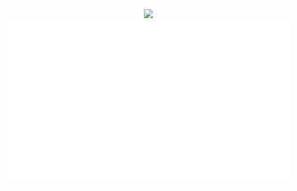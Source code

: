 <!-- <table>
  <tr>
    <td>
      <img src="https://github-readme-stats.vercel.app/api/?username=Lani-Skyy&show_icons=true&title_color=fff&text_color=9f9f9f&bg_color=00000000&icon_color=cea5fb&count_private=true&border_radius=5&border_color=848c8c"/>
    </td>
    <td>
        <img src="https://raw.githubusercontent.com/Lani-Skyy/github-stats/master/generated/languages.svg#gh-dark-mode-only"/>
    </td>
  </tr>
</table> -->


<div align="center" dir="auto">
<a href="https://github.com/Lani-Skyy/github-stats#gh-dark-mode-only"><img src="https://github-readme-stats.vercel.app/api/?username=Lani-Skyy&show_icons=true&title_color=fff&text_color=9f9f9f&bg_color=00000000&icon_color=cea5fb&count_private=true&border_radius=5&border_color=848c8c&line_height=27" style="max-width: 100%;"><img src="https://github.com/Lani-Skyy/github-stats/raw/master/generated/languages.svg#gh-dark-mode-only" style="max-width: 100%;">
</div>

<!-- 
cards from 
https://github.com/anuraghazra/github-readme-stats
https://github.com/jstrieb/github-stats
-->

